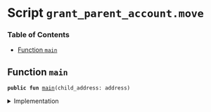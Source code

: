 
<a name="SCRIPT"></a>

# Script `grant_parent_account.move`

### Table of Contents

-  [Function `main`](#SCRIPT_main)



<a name="SCRIPT_main"></a>

## Function `main`



<pre><code><b>public</b> <b>fun</b> <a href="#SCRIPT_main">main</a>(child_address: address)
</code></pre>



<details>
<summary>Implementation</summary>


<pre><code><b>fun</b> <a href="#SCRIPT_main">main</a>(child_address: address) {
    <a href="../../modules/doc/vasp.md#0x0_VASP_grant_parent_capability">VASP::grant_parent_capability</a>(child_address)
}
</code></pre>



</details>
